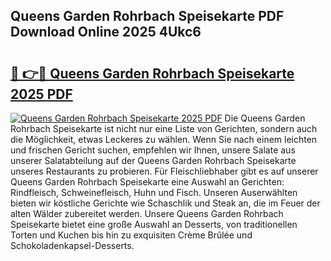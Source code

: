 ## Queens Garden Rohrbach Speisekarte PDF Download Online 2025 4Ukc6

# <h2><a href="http://gc5oubb.nevu.top/?p=Queens+Garden+Rohrbach+Speisekarte">🔗 👉🔴 Queens Garden Rohrbach Speisekarte 2025 PDF</a></h2>

[![Queens Garden Rohrbach Speisekarte 2025 PDF](https://i.imgur.com/dBaPXMq.png)](http://gc5oubb.nevu.top/?p=Queens+Garden+Rohrbach+Speisekarte)
Die Queens Garden Rohrbach Speisekarte ist nicht nur eine Liste von Gerichten, sondern auch die Möglichkeit, etwas Leckeres zu wählen. Wenn Sie nach einem leichten und frischen Gericht suchen, empfehlen wir Ihnen, unsere Salate aus unserer Salatabteilung auf der Queens Garden Rohrbach Speisekarte unseres Restaurants zu probieren. Für Fleischliebhaber gibt es auf unserer Queens Garden Rohrbach Speisekarte eine Auswahl an Gerichten: Rindfleisch, Schweinefleisch, Huhn und Fisch. Unseren Auserwählten bieten wir köstliche Gerichte wie Schaschlik und Steak an, die im Feuer der alten Wälder zubereitet werden. Unsere Queens Garden Rohrbach Speisekarte bietet eine große Auswahl an Desserts, von traditionellen Torten und Kuchen bis hin zu exquisiten Crème Brûlée und Schokoladenkapsel-Desserts.
